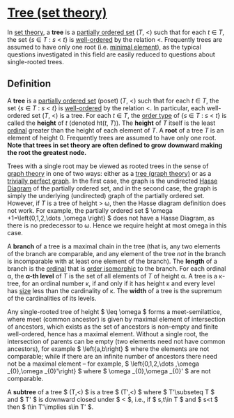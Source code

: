 # [Tree (set theory)](https://en.wikipedia.org/wiki/Tree_(set_theory))

In [set theory](https://en.wikipedia.org/wiki/Set_theory), a **tree** is a [partially ordered set](https://en.wikipedia.org/wiki/Partially_ordered_set) (*T*, <) such that for each *t* ∈ *T*, the set {*s* ∈ *T* : *s* < *t*} is [well-ordered](https://en.wikipedia.org/wiki/Well-ordered) by the relation <. Frequently trees are assumed to have only one root (i.e. [minimal element](https://en.wikipedia.org/wiki/Minimal_element)), as the typical questions investigated in this field are easily reduced to questions about single-rooted trees.

## Definition

A **tree** is a [partially ordered set](https://en.wikipedia.org/wiki/Partially_ordered_set) (poset) (*T*, <) such that for each *t* ∈ *T*, the set {*s* ∈ *T* : *s* < *t*} is [well-ordered](https://en.wikipedia.org/wiki/Well-ordered) by the relation <. In particular, each well-ordered set (*T*, <) is a tree. For each *t* ∈ *T*, the [order type](https://en.wikipedia.org/wiki/Order_type) of {*s* ∈ *T* : *s* < *t*} is called the **height** of *t* (denoted ht(*t*, *T*)). The **height** of *T* itself is the least [ordinal](https://en.wikipedia.org/wiki/Ordinal_number) greater than the height of each element of *T*. A **root** of a tree *T* is an element of height 0. Frequently trees are assumed to have only one root. **Note that trees in set theory are often defined to grow downward making the root the greatest node.**

Trees with a single root may be viewed as rooted trees in the sense of [graph theory](https://en.wikipedia.org/wiki/Graph_theory) in one of two ways: either as a [tree (graph theory)](https://en.wikipedia.org/wiki/Tree_(graph_theory)) or as a [trivially perfect graph](https://en.wikipedia.org/wiki/Trivially_perfect_graph). In the first case, the graph is the undirected [Hasse Diagram](https://en.wikipedia.org/wiki/Hasse_Diagram) of the partially ordered set, and in the second case, the graph is simply the underlying (undirected) graph of the partially ordered set. However, if *T* is a tree of height > ω, then the Hasse diagram definition does not work. For example, the partially ordered set $ \omega +1=\left\{0,1,2,\dots ,\omega \right\} $ does not have a Hasse Diagram, as there is no predecessor to ω. Hence we require height at most omega in this case.

A **branch** of a tree is a maximal chain in the tree (that is, any two elements of the branch are comparable, and any element of the tree *not* in the branch is incomparable with at least one element of the branch). The **length** of a branch is the [ordinal](https://en.wikipedia.org/wiki/Ordinal_number) that is [order isomorphic](https://en.wikipedia.org/wiki/Order_isomorphism) to the branch. For each ordinal α, the **α-th level** of *T* is the set of all elements of *T* of height α. A tree is a κ-tree, for an ordinal number κ, if and only if it has height κ and every level has [size](https://en.wikipedia.org/wiki/Cardinality) less than the cardinality of κ. The **width** of a tree is the supremum of the cardinalities of its levels.

Any single-rooted tree of height $ \leq \omega $ forms a meet-semilattice, where meet (common ancestor) is given by maximal element of intersection of ancestors, which exists as the set of ancestors is non-empty and finite well-ordered, hence has a maximal element. Without a single root, the intersection of parents can be empty (two elements need not have common ancestors), for example $ \left\{a,b\right\} $ where the elements are not comparable; while if there are an infinite number of ancestors there need not be a maximal element – for example, $ \left\{0,1,2,\dots ,\omega _{0},\omega _{0}'\right\} $ where $ \omega _{0},\omega _{0}' $ are not comparable.

A **subtree** of a tree $ (T,<) $ is a tree $ (T',<) $ where $ T'\subseteq T $ and $ T' $ is downward closed under $ < $, i.e., if $ s,t\in T $ and $ s<t $ then $ t\in T'\implies s\in T' $.